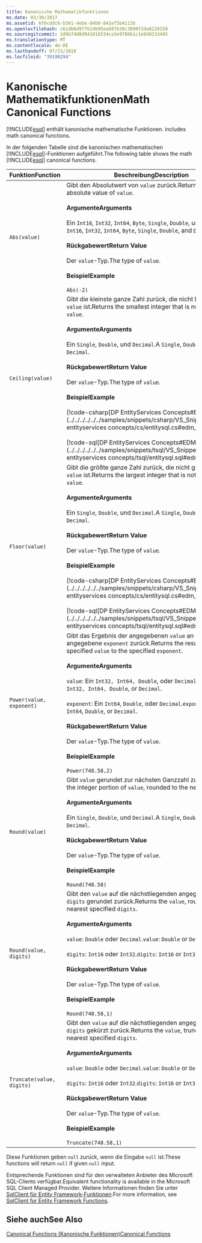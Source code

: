 ```yaml
---
title: Kanonische Mathematikfunktionen
ms.date: 03/30/2017
ms.assetid: 6f6cddc6-b561-4ebe-84b6-841ef5b4113b
ms.openlocfilehash: c61db6d977614b95ea507b38c3890f2da8228158
ms.sourcegitcommit: 2d8b7488d94101b534ca3e9780b1c1e840233405
ms.translationtype: MT
ms.contentlocale: de-DE
ms.lasthandoff: 07/23/2018
ms.locfileid: "39199294"
---
```

# <a name="math-canonical-functions"></a><span data-ttu-id="4a1d1-102">Kanonische Mathematikfunktionen</span><span class="sxs-lookup"><span data-stu-id="4a1d1-102">Math Canonical Functions</span></span>
[!INCLUDE[esql](../../../../../../includes/esql-md.md)]<span data-ttu-id="4a1d1-103"> enthält kanonische mathematische Funktionen.</span><span class="sxs-lookup"><span data-stu-id="4a1d1-103"> includes math canonical functions.</span></span>  
  
 <span data-ttu-id="4a1d1-104">In der folgenden Tabelle sind die kanonischen mathematischen [!INCLUDE[esql](../../../../../../includes/esql-md.md)]-Funktionen aufgeführt.</span><span class="sxs-lookup"><span data-stu-id="4a1d1-104">The following table shows the math [!INCLUDE[esql](../../../../../../includes/esql-md.md)] canonical functions.</span></span>  
  
|<span data-ttu-id="4a1d1-105">Funktion</span><span class="sxs-lookup"><span data-stu-id="4a1d1-105">Function</span></span>|<span data-ttu-id="4a1d1-106">Beschreibung</span><span class="sxs-lookup"><span data-stu-id="4a1d1-106">Description</span></span>|  
|--------------|-----------------|  
|`Abs(value)`|<span data-ttu-id="4a1d1-107">Gibt den Absolutwert von `value` zurück.</span><span class="sxs-lookup"><span data-stu-id="4a1d1-107">Returns the absolute value of `value`.</span></span><br /><br /> <span data-ttu-id="4a1d1-108">**Argumente**</span><span class="sxs-lookup"><span data-stu-id="4a1d1-108">**Arguments**</span></span><br /><br /> <span data-ttu-id="4a1d1-109">Ein `Int16`, `Int32`, `Int64`, `Byte`, `Single`, `Double`, und `Decimal`.</span><span class="sxs-lookup"><span data-stu-id="4a1d1-109">An `Int16`, `Int32`, `Int64`, `Byte`, `Single`, `Double`, and `Decimal`.</span></span><br /><br /> <span data-ttu-id="4a1d1-110">**Rückgabewert**</span><span class="sxs-lookup"><span data-stu-id="4a1d1-110">**Return Value**</span></span><br /><br /> <span data-ttu-id="4a1d1-111">Der `value`-Typ.</span><span class="sxs-lookup"><span data-stu-id="4a1d1-111">The type of `value`.</span></span><br /><br /> <span data-ttu-id="4a1d1-112">**Beispiel**</span><span class="sxs-lookup"><span data-stu-id="4a1d1-112">**Example**</span></span><br /><br /> `Abs(-2)`|  
|`Ceiling(value)`|<span data-ttu-id="4a1d1-113">Gibt die kleinste ganze Zahl zurück, die nicht kleiner als `value` ist.</span><span class="sxs-lookup"><span data-stu-id="4a1d1-113">Returns the smallest integer that is not less than `value`.</span></span><br /><br /> <span data-ttu-id="4a1d1-114">**Argumente**</span><span class="sxs-lookup"><span data-stu-id="4a1d1-114">**Arguments**</span></span><br /><br /> <span data-ttu-id="4a1d1-115">Ein `Single`, `Double`, und `Decimal`.</span><span class="sxs-lookup"><span data-stu-id="4a1d1-115">A `Single`, `Double`, and `Decimal`.</span></span><br /><br /> <span data-ttu-id="4a1d1-116">**Rückgabewert**</span><span class="sxs-lookup"><span data-stu-id="4a1d1-116">**Return Value**</span></span><br /><br /> <span data-ttu-id="4a1d1-117">Der `value`-Typ.</span><span class="sxs-lookup"><span data-stu-id="4a1d1-117">The type of `value`.</span></span><br /><br /> <span data-ttu-id="4a1d1-118">**Beispiel**</span><span class="sxs-lookup"><span data-stu-id="4a1d1-118">**Example**</span></span><br /><br /> [!code-csharp[DP EntityServices Concepts#EDM_CEILING](../../../../../../samples/snippets/csharp/VS_Snippets_Data/dp entityservices concepts/cs/entitysql.cs#edm_ceiling)] <br /><br /> [!code-sql[DP EntityServices Concepts#EDM_CEILING](../../../../../../samples/snippets/tsql/VS_Snippets_Data/dp entityservices concepts/tsql/entitysql.sql#edm_ceiling)]|  
|`Floor(value)`|<span data-ttu-id="4a1d1-119">Gibt die größte ganze Zahl zurück, die nicht größer als `value` ist.</span><span class="sxs-lookup"><span data-stu-id="4a1d1-119">Returns the largest integer that is not greater than `value`.</span></span><br /><br /> <span data-ttu-id="4a1d1-120">**Argumente**</span><span class="sxs-lookup"><span data-stu-id="4a1d1-120">**Arguments**</span></span><br /><br /> <span data-ttu-id="4a1d1-121">Ein `Single`, `Double`, und `Decimal`.</span><span class="sxs-lookup"><span data-stu-id="4a1d1-121">A `Single`, `Double`, and `Decimal`.</span></span><br /><br /> <span data-ttu-id="4a1d1-122">**Rückgabewert**</span><span class="sxs-lookup"><span data-stu-id="4a1d1-122">**Return Value**</span></span><br /><br /> <span data-ttu-id="4a1d1-123">Der `value`-Typ.</span><span class="sxs-lookup"><span data-stu-id="4a1d1-123">The type of `value`.</span></span><br /><br /> <span data-ttu-id="4a1d1-124">**Beispiel**</span><span class="sxs-lookup"><span data-stu-id="4a1d1-124">**Example**</span></span><br /><br /> [!code-csharp[DP EntityServices Concepts#EDM_FLOOR](../../../../../../samples/snippets/csharp/VS_Snippets_Data/dp entityservices concepts/cs/entitysql.cs#edm_floor)] <br /><br /> [!code-sql[DP EntityServices Concepts#EDM_FLOOR](../../../../../../samples/snippets/tsql/VS_Snippets_Data/dp entityservices concepts/tsql/entitysql.sql#edm_floor)]|  
|`Power(value, exponent)`|<span data-ttu-id="4a1d1-125">Gibt das Ergebnis der angegebenen `value` an die angegebene `exponent` zurück.</span><span class="sxs-lookup"><span data-stu-id="4a1d1-125">Returns the result of the specified `value` to the specified `exponent`.</span></span><br /><br /> <span data-ttu-id="4a1d1-126">**Argumente**</span><span class="sxs-lookup"><span data-stu-id="4a1d1-126">**Arguments**</span></span><br /><br /> <span data-ttu-id="4a1d1-127">`value`: Ein `Int32, Int64, Double`, oder `Decimal`.</span><span class="sxs-lookup"><span data-stu-id="4a1d1-127">`value`: An `Int32, Int64, Double`, or `Decimal`.</span></span><br /><br /> <span data-ttu-id="4a1d1-128">`exponent`: Ein `Int64`, `Double`, oder `Decimal`.</span><span class="sxs-lookup"><span data-stu-id="4a1d1-128">`exponent`: An `Int64`, `Double`, or `Decimal`.</span></span><br /><br /> <span data-ttu-id="4a1d1-129">**Rückgabewert**</span><span class="sxs-lookup"><span data-stu-id="4a1d1-129">**Return Value**</span></span><br /><br /> <span data-ttu-id="4a1d1-130">Der `value`-Typ.</span><span class="sxs-lookup"><span data-stu-id="4a1d1-130">The type of `value`.</span></span><br /><br /> <span data-ttu-id="4a1d1-131">**Beispiel**</span><span class="sxs-lookup"><span data-stu-id="4a1d1-131">**Example**</span></span><br /><br /> `Power(748.58,2)`|  
|`Round(value)`|<span data-ttu-id="4a1d1-132">Gibt `value` gerundet zur nächsten Ganzzahl zurück.</span><span class="sxs-lookup"><span data-stu-id="4a1d1-132">Returns the integer portion of `value`, rounded to the nearest integer.</span></span><br /><br /> <span data-ttu-id="4a1d1-133">**Argumente**</span><span class="sxs-lookup"><span data-stu-id="4a1d1-133">**Arguments**</span></span><br /><br /> <span data-ttu-id="4a1d1-134">Ein `Single`, `Double`, und `Decimal`.</span><span class="sxs-lookup"><span data-stu-id="4a1d1-134">A `Single`, `Double`, and `Decimal`.</span></span><br /><br /> <span data-ttu-id="4a1d1-135">**Rückgabewert**</span><span class="sxs-lookup"><span data-stu-id="4a1d1-135">**Return Value**</span></span><br /><br /> <span data-ttu-id="4a1d1-136">Der `value`-Typ.</span><span class="sxs-lookup"><span data-stu-id="4a1d1-136">The type of `value`.</span></span><br /><br /> <span data-ttu-id="4a1d1-137">**Beispiel**</span><span class="sxs-lookup"><span data-stu-id="4a1d1-137">**Example**</span></span><br /><br /> `Round(748.58)`|  
|`Round(value, digits)`|<span data-ttu-id="4a1d1-138">Gibt den `value` auf die nächstliegenden angegebenen `digits` gerundet zurück.</span><span class="sxs-lookup"><span data-stu-id="4a1d1-138">Returns the `value`, rounded to the nearest specified `digits`.</span></span><br /><br /> <span data-ttu-id="4a1d1-139">**Argumente**</span><span class="sxs-lookup"><span data-stu-id="4a1d1-139">**Arguments**</span></span><br /><br /> <span data-ttu-id="4a1d1-140">`value`: `Double` oder `Decimal`.</span><span class="sxs-lookup"><span data-stu-id="4a1d1-140">`value`: `Double` or `Decimal`.</span></span><br /><br /> <span data-ttu-id="4a1d1-141">`digits`: `Int16` oder `Int32`.</span><span class="sxs-lookup"><span data-stu-id="4a1d1-141">`digits`: `Int16` or `Int32`.</span></span><br /><br /> <span data-ttu-id="4a1d1-142">**Rückgabewert**</span><span class="sxs-lookup"><span data-stu-id="4a1d1-142">**Return Value**</span></span><br /><br /> <span data-ttu-id="4a1d1-143">Der `value`-Typ.</span><span class="sxs-lookup"><span data-stu-id="4a1d1-143">The type of `value`.</span></span><br /><br /> <span data-ttu-id="4a1d1-144">**Beispiel**</span><span class="sxs-lookup"><span data-stu-id="4a1d1-144">**Example**</span></span><br /><br /> `Round(748.58,1)`|  
|`Truncate(value, digits)`|<span data-ttu-id="4a1d1-145">Gibt den `value` auf die nächstliegenden angegebenen `digits` gekürzt zurück.</span><span class="sxs-lookup"><span data-stu-id="4a1d1-145">Returns the `value`, truncated to the nearest specified `digits`.</span></span><br /><br /> <span data-ttu-id="4a1d1-146">**Argumente**</span><span class="sxs-lookup"><span data-stu-id="4a1d1-146">**Arguments**</span></span><br /><br /> <span data-ttu-id="4a1d1-147">`value`: `Double` oder `Decimal`.</span><span class="sxs-lookup"><span data-stu-id="4a1d1-147">`value`: `Double` or `Decimal`.</span></span><br /><br /> <span data-ttu-id="4a1d1-148">`digits`: `Int16` oder `Int32`.</span><span class="sxs-lookup"><span data-stu-id="4a1d1-148">`digits`: `Int16` or `Int32`.</span></span><br /><br /> <span data-ttu-id="4a1d1-149">**Rückgabewert**</span><span class="sxs-lookup"><span data-stu-id="4a1d1-149">**Return Value**</span></span><br /><br /> <span data-ttu-id="4a1d1-150">Der `value`-Typ.</span><span class="sxs-lookup"><span data-stu-id="4a1d1-150">The type of `value`.</span></span><br /><br /> <span data-ttu-id="4a1d1-151">**Beispiel**</span><span class="sxs-lookup"><span data-stu-id="4a1d1-151">**Example**</span></span><br /><br /> `Truncate(748.58,1)`|  
  
 <span data-ttu-id="4a1d1-152">Diese Funktionen geben `null` zurück, wenn die Eingabe `null` ist.</span><span class="sxs-lookup"><span data-stu-id="4a1d1-152">These functions will return `null` if given `null` input.</span></span>  
  
 <span data-ttu-id="4a1d1-153">Entsprechende Funktionen sind für den verwalteten Anbieter des Microsoft SQL-Clients verfügbar.</span><span class="sxs-lookup"><span data-stu-id="4a1d1-153">Equivalent functionality is available in the Microsoft SQL Client Managed Provider.</span></span> <span data-ttu-id="4a1d1-154">Weitere Informationen finden Sie unter [SqlClient für Entity Framework-Funktionen](../../../../../../docs/framework/data/adonet/ef/sqlclient-for-ef-functions.md).</span><span class="sxs-lookup"><span data-stu-id="4a1d1-154">For more information, see [SqlClient for Entity Framework Functions](../../../../../../docs/framework/data/adonet/ef/sqlclient-for-ef-functions.md).</span></span>  
  
## <a name="see-also"></a><span data-ttu-id="4a1d1-155">Siehe auch</span><span class="sxs-lookup"><span data-stu-id="4a1d1-155">See Also</span></span>  
 [<span data-ttu-id="4a1d1-156">Canonical Functions (Kanonische Funktionen)</span><span class="sxs-lookup"><span data-stu-id="4a1d1-156">Canonical Functions</span></span>](../../../../../../docs/framework/data/adonet/ef/language-reference/canonical-functions.md)
